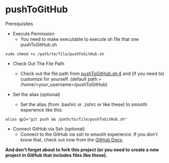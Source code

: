 # pushToGitHub

Prerequisites

- Execute Permission
  - You need to make executable to execute sh file that one pushToGitHub.sh

```
sudo chmod +x /path/to/file/pushToGitHub.sh
```

- Check Out The File Path
  - Check out the file path from [pushToGitHub.sh:4](https://github.com/emretepedev/pushToGitHub/blob/master/pushToGitHub.sh#L4) and (if you need to) customize for yourself. (default path = /home/<your_username>/pushToGitHub)

- Set the alias (optional)
  - Set the alias (from .bashrc or .zshrc or like these) to smooth experience like this:

```
alias gp2="git push && /path/to/file/pushToGitHub.sh"
```

- Connect GitHub via Ssh (optional)
  - Connect to the GitHub via ssh to smooth experience. If you don't know that, check out now from the [GitHub Docs](https://docs.github.com/en/authentication/connecting-to-github-with-ssh).

**And don't forget about to fork this project (or you need to create a new project in GitHub that includes files like these).**
